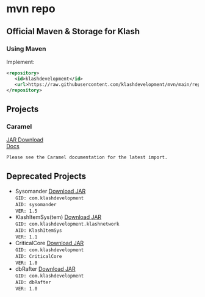 # mvn repo
## Official Maven & Storage for Klash

### Using Maven
Implement:
```xml
<repository>
   <id>klashdevelopment</id>
   <url>https://raw.githubusercontent.com/klashdevelopment/mvn/main/repository/</url>
</repository>
```

## Projects
### Caramel
[JAR Download](https://github.com/klashdevelopment/Caramel/tags/latest)<br>
[Docs](https://pages.klash.dev/Caramel)<br>
```xml
Please see the Caramel documentation for the latest import.
```

## Deprecated Projects
- Sysomander [Download JAR](https://raw.githubusercontent.com/klashdevelopment/mvn/main/repository/com/klashdevelopment/sysomander/1.5/sysomander-1.5.jar)<br>
   `GID: com.klashdevelopment`<br>
   `AID: sysomander`<br>
   `VER: 1.5`<br>
- KlashItemSys(tem) [Download JAR](https://github.com/klashdevelopment/mvn/blob/main/repository/com/klashdevelopment/klashnetwork/KlashItemSys/1.0/KlashItemSys-1.0.jar?raw=true)<br>
   `GID: com.klashdevelopment.klashnetwork`<br>
   `AID: KlashItemSys`<br>
   `VER: 1.1`<br>
- CriticalCore [Download JAR](https://github.com/klashdevelopment/mvn/blob/main/repository/com/klashdevelopment/CriticalCore/1.0/CriticalCore-1.0.jar?raw=true)<br>
   `GID: com.klashdevelopment`<br>
   `AID: CriticalCore`<br>
   `VER: 1.0`<br>
- dbRafter [Download JAR](https://raw.githubusercontent.com/klashdevelopment/mvn/main/repository/com/klashdevelopment/dbRafter/1.0/dbRafter-1.0.jar)<br>
   `GID: com.klashdevelopment`<br>
   `AID: dbRafter`<br>
   `VER: 1.0`<br>
